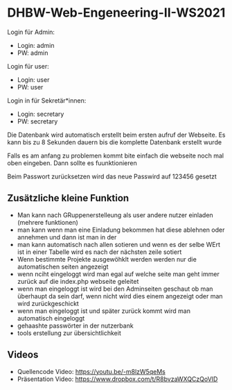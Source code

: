 # DHBW-Web-Engeneering-II-WS2021

Login für Admin:
- Login: admin 
- PW: admin

Login für user:
- Login: user
- PW: user

Login in für Sekretär*innen:
- Login: secretary
- PW: secretary

Die Datenbank wird automatisch erstellt beim ersten aufruf der Webseite. Es kann bis zu 8 Sekunden dauern bis die komplette Datenbank
erstellt wurde

Falls es am anfang zu problemen kommt bite einfach die webseite noch mal oben eingeben.
Dann sollte es fuunktionieren

Beim Passwort zurücksetzen wird das neue Passwird auf 123456 gesetzt
## Zusätzliche kleine Funktion
- Man kann nach GRuppenerstelleung als user andere nutzer einladen (mehrere funktionen)
- man kann wenn man eine Einladung  bekommen hat diese ablehnen oder annehmen und dann ist man in der
- man kann automatisch nach allen sotieren und wenn es der selbe WErt ist in einer Tabelle wird es nach der nächsten zeile sotiert
- Wenn bestimmte Projekte ausgewöhklt werden werden nur die automatischen seiten angezeigt
- wenn nciht eingeloggt wird man egal auf welche seite man geht immer zurück auf
die index.php webseite geleitet
- wenn man eingeloggt ist wird bei den Adminseiten geschaut ob man überhaupt
da sein darf, wenn nicht wird dies einem angezeigt oder man wird zurückgeschickt
- wenn man eingeloggt ist und später zurück kommt wird man automatisch eingeloggt
- gehaashte passwörter in der nutzerbank
- tools erstellung zur übersichtlichkeit
## Videos
 - Quellencode Video: https://youtu.be/-m8lzW5qeMs
 - Präsentation Video: https://www.dropbox.com/t/R8bvzaWXQCzQoVID 


